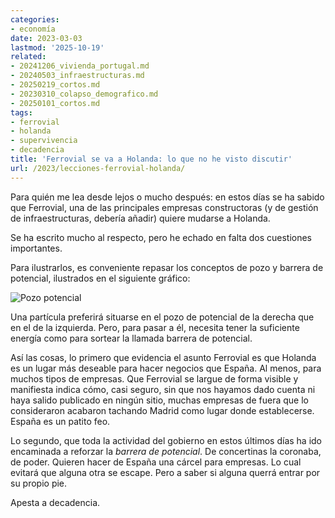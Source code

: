```yaml
---
categories:
- economía
date: 2023-03-03
lastmod: '2025-10-19'
related:
- 20241206_vivienda_portugal.md
- 20240503_infraestructuras.md
- 20250219_cortos.md
- 20230310_colapso_demografico.md
- 20250101_cortos.md
tags:
- ferrovial
- holanda
- supervivencia
- decadencia
title: 'Ferrovial se va a Holanda: lo que no he visto discutir'
url: /2023/lecciones-ferrovial-holanda/
---
```


Para quién me lea desde lejos o mucho después: en estos días se ha sabido que Ferrovial, una de las principales empresas constructoras (y de gestión de infraestructuras, debería añadir) quiere mudarse a Holanda.

Se ha escrito mucho al respecto, pero he echado en falta dos cuestiones importantes.

Para ilustrarlos, es conveniente repasar los conceptos de pozo y barrera de potencial, ilustrados en el siguiente gráfico:

![Pozo potencial](/images/pozo-potencial.jpeg)

Una partícula preferirá situarse en el pozo de potencial de la derecha que en el de la izquierda. Pero, para pasar a él, necesita tener la suficiente energía como para sortear la llamada barrera de potencial.

Así las cosas, lo primero que evidencia el asunto Ferrovial es que Holanda es un lugar más deseable para hacer negocios que España. Al menos, para muchos tipos de empresas. Que Ferrovial se largue de forma visible y manifiesta indica cómo, casi seguro, sin que nos hayamos dado cuenta ni haya salido publicado en ningún sitio, muchas empresas de fuera que lo consideraron acabaron tachando Madrid como lugar donde establecerse. España es un patito feo.

Lo segundo, que toda la actividad del gobierno en estos últimos días ha ido encaminada a reforzar la _barrera de potencial_. De concertinas la coronaba, de poder. Quieren hacer de España una cárcel para empresas. Lo cual evitará que alguna otra se escape. Pero a saber si alguna querrá entrar por su propio pie.

Apesta a decadencia.
